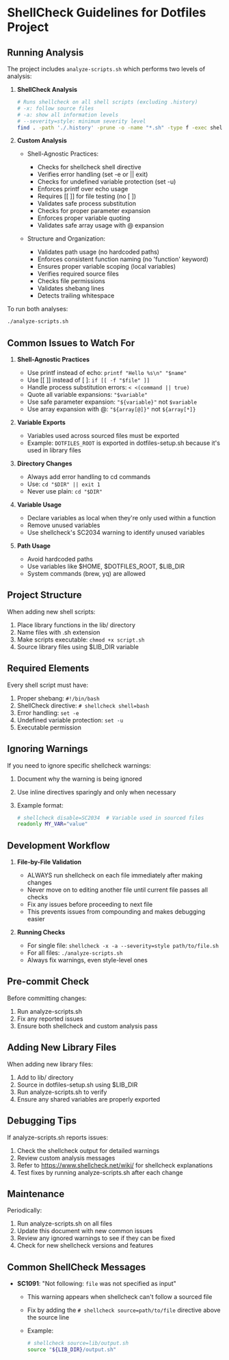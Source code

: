 # ShellCheck Guidelines for Dotfiles Project

## Running Analysis

The project includes `analyze-scripts.sh` which performs two levels of analysis:

1. **ShellCheck Analysis**

   ```bash
   # Runs shellcheck on all shell scripts (excluding .history)
   # -x: follow source files
   # -a: show all information levels
   # --severity=style: minimum severity level
   find . -path './.history' -prune -o -name "*.sh" -type f -exec shellcheck -x -a --severity=style {} \;
   ```

2. **Custom Analysis**
   - Shell-Agnostic Practices:
     - Checks for shellcheck shell directive
     - Verifies error handling (set -e or || exit)
     - Checks for undefined variable protection (set -u)
     - Enforces printf over echo usage
     - Requires [[ ]] for file testing (no [ ])
     - Validates safe process substitution
     - Checks for proper parameter expansion
     - Enforces proper variable quoting
     - Validates safe array usage with @ expansion

   - Structure and Organization:
     - Validates path usage (no hardcoded paths)
     - Enforces consistent function naming (no 'function' keyword)
     - Ensures proper variable scoping (local variables)
     - Verifies required source files
     - Checks file permissions
     - Validates shebang lines
     - Detects trailing whitespace

To run both analyses:

```bash
./analyze-scripts.sh
```

## Common Issues to Watch For

1. **Shell-Agnostic Practices**
   - Use printf instead of echo: `printf "Hello %s\n" "$name"`
   - Use [[ ]] instead of [ ]: `if [[ -f "$file" ]]`
   - Handle process substitution errors: `< <(command || true)`
   - Quote all variable expansions: `"$variable"`
   - Use safe parameter expansion: `"${variable}"` not `$variable`
   - Use array expansion with @: `"${array[@]}"` not `${array[*]}`

2. **Variable Exports**
   - Variables used across sourced files must be exported
   - Example: `DOTFILES_ROOT` is exported in dotfiles-setup.sh because it's used in library files

3. **Directory Changes**
   - Always add error handling to cd commands
   - Use: `cd "$DIR" || exit 1`
   - Never use plain: `cd "$DIR"`

4. **Variable Usage**
   - Declare variables as local when they're only used within a function
   - Remove unused variables
   - Use shellcheck's SC2034 warning to identify unused variables

5. **Path Usage**
   - Avoid hardcoded paths
   - Use variables like $HOME, $DOTFILES_ROOT, $LIB_DIR
   - System commands (brew, yq) are allowed

## Project Structure

When adding new shell scripts:

1. Place library functions in the lib/ directory
2. Name files with .sh extension
3. Make scripts executable: `chmod +x script.sh`
4. Source library files using $LIB_DIR variable

## Required Elements

Every shell script must have:

1. Proper shebang: `#!/bin/bash`
2. ShellCheck directive: `# shellcheck shell=bash`
3. Error handling: `set -e`
4. Undefined variable protection: `set -u`
5. Executable permission

## Ignoring Warnings

If you need to ignore specific shellcheck warnings:

1. Document why the warning is being ignored
2. Use inline directives sparingly and only when necessary
3. Example format:

   ```bash
   # shellcheck disable=SC2034  # Variable used in sourced files
   readonly MY_VAR="value"
   ```

## Development Workflow

1. **File-by-File Validation**
   - ALWAYS run shellcheck on each file immediately after making changes
   - Never move on to editing another file until current file passes all checks
   - Fix any issues before proceeding to next file
   - This prevents issues from compounding and makes debugging easier

2. **Running Checks**
   - For single file: `shellcheck -x -a --severity=style path/to/file.sh`
   - For all files: `./analyze-scripts.sh`
   - Always fix warnings, even style-level ones

## Pre-commit Check

Before committing changes:

1. Run analyze-scripts.sh
2. Fix any reported issues
3. Ensure both shellcheck and custom analysis pass

## Adding New Library Files

When adding new library files:

1. Add to lib/ directory
2. Source in dotfiles-setup.sh using $LIB_DIR
3. Run analyze-scripts.sh to verify
4. Ensure any shared variables are properly exported

## Debugging Tips

If analyze-scripts.sh reports issues:

1. Check the shellcheck output for detailed warnings
2. Review custom analysis messages
3. Refer to <https://www.shellcheck.net/wiki/> for shellcheck explanations
4. Test fixes by running analyze-scripts.sh after each change

## Maintenance

Periodically:

1. Run analyze-scripts.sh on all files
2. Update this document with new common issues
3. Review any ignored warnings to see if they can be fixed
4. Check for new shellcheck versions and features

## Common ShellCheck Messages

- **SC1091**: "Not following: `file` was not specified as input"
  - This warning appears when shellcheck can't follow a sourced file
  - Fix by adding the `# shellcheck source=path/to/file` directive above the source line
  - Example:

    ```bash
    # shellcheck source=lib/output.sh
    source "${LIB_DIR}/output.sh"
